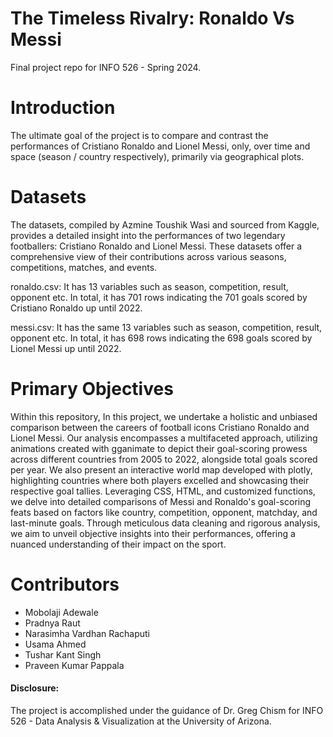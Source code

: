 # The Timeless Rivalry: Ronaldo Vs Messi

Final project repo for INFO 526 - Spring 2024.

# Introduction

The ultimate goal of the project is to compare and contrast the performances of Cristiano Ronaldo and Lionel Messi, only, over time and space (season / country respectively), primarily via geographical plots.

# Datasets

The datasets, compiled by Azmine Toushik Wasi and sourced from Kaggle, provides a detailed insight into the performances of two legendary footballers: Cristiano Ronaldo and Lionel Messi. These datasets offer a comprehensive view of their contributions across various seasons, competitions, matches, and events.

ronaldo.csv: It has 13 variables such as season, competition, result, opponent etc. In total, it has 701 rows indicating the 701 goals scored by Cristiano Ronaldo up until 2022.

messi.csv: It has the same 13 variables such as season, competition, result, opponent etc. In total, it has 698 rows indicating the 698 goals scored by Lionel Messi up until 2022.

# Primary Objectives

Within this repository, In this project, we undertake a holistic and unbiased comparison between the careers of football icons Cristiano Ronaldo and Lionel Messi. Our analysis encompasses a multifaceted approach, utilizing animations created with gganimate to depict their goal-scoring prowess across different countries from 2005 to 2022, alongside total goals scored per year. We also present an interactive world map developed with plotly, highlighting countries where both players excelled and showcasing their respective goal tallies. Leveraging CSS, HTML, and customized functions, we delve into detailed comparisons of Messi and Ronaldo's goal-scoring feats based on factors like country, competition, opponent, matchday, and last-minute goals. Through meticulous data cleaning and rigorous analysis, we aim to unveil objective insights into their performances, offering a nuanced understanding of their impact on the sport.

# Contributors
 
- Mobolaji Adewale
- Pradnya Raut
- Narasimha Vardhan Rachaputi
- Usama Ahmed
- Tushar Kant Singh
- Praveen Kumar Pappala



#### Disclosure:

The project is accomplished under the guidance of Dr. Greg Chism for INFO 526 - Data Analysis & Visualization at the University of Arizona.
